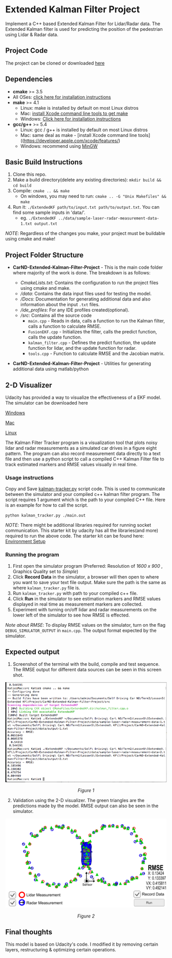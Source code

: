 # Extended Kalman Filter Project 
Implement a C++ based Extended Kalman Filter for Lidar/Radar data. The Extended Kalman filter is used for predicting the position of the pedestrian using Lidar & Radar data. 

## Project Code
The project can be cloned or downloaded [here](https://github.com/spgitmonish/ExtendedKalmanFilter)
## Dependencies

* **cmake** >= 3.5
 * All OSes: [click here for installation instructions](https://cmake.org/install/)
* **make** >= 4.1
  * Linux: make is installed by default on most Linux distros
  * Mac: [install Xcode command line tools to get make](https://developer.apple.com/xcode/features/)
  * Windows: [Click here for installation instructions](http://gnuwin32.sourceforge.net/packages/make.htm)
* **gcc/g++** >= 5.4
  * Linux: gcc / g++ is installed by default on most Linux distros
  * Mac: same deal as make - [install Xcode command line tools]((https://developer.apple.com/xcode/features/)
  * Windows: recommend using [MinGW](http://www.mingw.org/)

## Basic Build Instructions

1. Clone this repo.
2. Make a build directory(delete any existing directories): `mkdir build && cd build`
3. Compile: `cmake .. && make` 
   * On windows, you may need to run: `cmake .. -G "Unix Makefiles" && make`
4. Run it: `./ExtendedKF path/to/input.txt path/to/output.txt`. You can find
   some sample inputs in 'data/'.
    - eg. `./ExtendedKF ../data/sample-laser-radar-measurement-data-1.txt output.txt`

*NOTE*: Regardless of the changes you make, your project must be buildable using
cmake and make!

## Project Folder Structure
* **CarND-Extended-Kalman-Filter-Project** - This is the main code folder where majority of the work is done. The breakdown is as follows:

	* *CmakeLists.txt*: Contains the configuration to run the project files using cmake and make.
	* */data*: Contains the data input files used for testing the model.
	* */Docs*: Documentation for generating additional data and also information about the input `.txt` files.
	* */ide_profiles*: For any IDE profiles created(optional).
	* */src*: Contains all the source code
		* `main.cpp` - Reads in data, calls a function to run the Kalman filter, calls a function to calculate RMSE.
		* `FusionEKF.cpp` - Initializes the filter, calls the predict function, calls the update function.
		* `kalman_filter.cpp` - Defines the predict function, the update function for lidar, and the update function for radar.
		* `tools.cpp` - Function to calculate RMSE and the Jacobian matrix.

* **CarND-Extended-Kalman-Filter-Project** - Utilities for generating additional data using matlab/python

## 2-D Visualizer
Udacity has provided a way to visualize the effectiveness of a EKF model. The simulator can be downloaded here

[Windows](https://d17h27t6h515a5.cloudfront.net/topher/2017/March/58d07003_kalman-tracker-windows/kalman-tracker-windows.zip)

[Mac](https://d17h27t6h515a5.cloudfront.net/topher/2017/March/58d07064_kalman-tracker-mac.app/kalman-tracker-mac.app.zip)

[Linux](https://d17h27t6h515a5.cloudfront.net/topher/2017/March/58d96544_kalman-tracker-linux/kalman-tracker-linux.zip)

The Kalman Filter Tracker program is a visualization tool that plots noisy lidar and radar measurements as a simulated car drives in a figure eight pattern. The program can also record measurement data directly to a text file and then use a python script to call a compiled C++ Kalman Filter file to track estimated markers and RMSE values visually in real time.

### Usage instructions
Copy and Save [kalman-tracker.py](https://d17h27t6h515a5.cloudfront.net/topher/2017/March/58d07228_kalman-tracker/kalman-tracker.py) script code. This is used to communicate between the simulator and your compiled c++ kalman filter program. The script requires 1 argument which is the path to your compiled C++ file. Here is an example for how to call the script.

`python kalman_tracker.py ./main.out`

*NOTE*: There might be additional libraries required for running socket communication. This starter kit by udacity has all the libraries(and more) required to run the above code. The starter kit can be found here: [Environment Setup](https://github.com/udacity/CarND-Term1-Starter-Kit)

### Running the program
1. First open the simulator program (Preferred: Resolution of *1600 x 900* , Graphics Quality set to *Simple*)
2. Click **Record Data** in the simulator, a browser will then open to where you want to save your text file output. Make sure the path is the same as where `kalman_tracker.py` file is.
3. Run `kalman_tracker.py` with path to your compiled c++ file.
4. Click **Run** in the simulator to see estimation markers and RMSE values displayed in real time as measurement markers are collected.
5. Experiment with turning on/off lidar and radar measurements on the lower left of the simulator to see how RMSE is effected.

*Note about RMSE*: To display RMSE values on the simulator, turn on the flag `DEBUG_SIMULATOR_OUTPUT` in `main.cpp`. The output format expected by the simulator. 

## Expected output
1. Screenshot of the terminal with the build, compile and test sequence. The RMSE output for different data sources can be seen in this screen shot.
<p align="center">
   <img src="Screenshots/RMSE.png">
</p>
<p align="center">
   <i>Figure 1</i>
</p>

2. Validation using the 2-D visualizer. The green triangles are the predictions made by the model. RMSE output can also be seen in the simulator.
<p align="center">
   <img src="Screenshots/Simulator.png">
</p>
<p align="center">
   <i>Figure 2</i>
</p>

## Final thoughts
This model is based on Udacity's code. I modified it by removing certain layers, restructuring & optimizing certain operations. 



